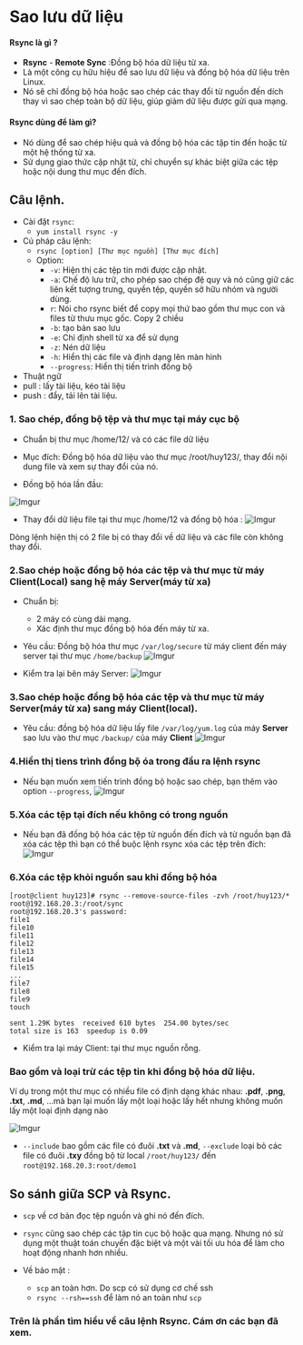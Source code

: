 # Sao lưu dữ liệu

#### **Rsync là gì ?**
* **Rsync** - **Remote Sync** :Đồng bộ hóa dữ liệu từ xa.
* Là một công cụ hữu hiệu để sao lưu dữ liệu và đồng bộ hóa dữ liệu trên Linux.
* Nó sẽ chỉ đồng bộ hóa hoặc sao chép các thay đổi từ nguồn đến dích thay vì sao chép toàn bộ dữ liệu, giúp giảm dữ liệu được gửi qua mạng.
#### **Rsync dùng để làm gì?**
* Nó dùng để sao chép hiệu quả và đồng bộ hóa các tập tin đến hoặc từ một hệ thống từ xa.
* Sử dụng giao thức cập nhật từ, chỉ chuyển sự khác biệt giữa các tệp hoặc nội dung thư mục đến đích.

## Câu lệnh.
* Cài đặt `rsync`:
    * `yum install rsync -y`
* Cú pháp câu lệnh: 
    * `rsync [option] [Thư mục nguồn] [Thư mục đích]`
    * Option:
        * `-v`: Hiện thị các tệp tin mới được cập nhật.
        * `-a`: Chế độ lưu trữ, cho phép sao chép đệ quy và nó cũng giữ các liên kết tượng trưng, quyền tệp, quyền sở hữu nhóm và người dùng.
        * `r`: Nói cho rsync biết để copy mọi thứ bao gồm thư mục con và files từ thưu mục gốc. Copy 2 chiều
        * `-b`: tạo bản sao lưu
        * `-e`: Chỉ định shell từ xa để sử dụng
        * `-z`: Nén dữ liệu
        * `-h`: Hiển thị các file và định dạng lên màn hình
        * `--progress`: Hiển thị tiến trình đồng bộ
* Thuật ngữ 
* pull : lấy tài liệu, kéo tài liệu
* push : đẩy, tải lên tài liệu.
### 1. Sao chép, đồng bộ tệp và thư mục tại máy cục bộ
* Chuẩn bị thư mục /home/12/ và có các file dữ liệu
* Mục đích: Đồng bộ hóa dữ liệu vào thư mục /root/huy123/, thay đổi nội dung file và xem sự thay đổi của nó.

* Đồng bộ hóa lần đầu:

![Imgur](https://i.imgur.com/sG8XF2s.png)
* Thay đổi dữ liệu file tại thư mục /home/12 và đồng bộ hóa :
![Imgur](https://i.imgur.com/MbCJjn6.png)

Dòng lệnh hiện thị có 2 file bị có thay đổi về dữ liệu và các file còn không thay đổi.
### 2.Sao chép hoặc đồng bộ hóa các tệp và thư mục từ máy Client(Local) sang hệ máy Server(máy từ xa)
* Chuẩn bị: 
    * 2 máy có cùng dải mạng.
    * Xác định thư mục đồng bộ hóa đến máy từ xa.
* Yêu cầu: Đồng bộ hóa thư mục `/var/log/secure` từ máy client đến máy server tại thư mục `/home/backup`
![Imgur](https://i.imgur.com/4hSEggL.png)

* Kiểm tra lại bên máy Server:
![Imgur](https://i.imgur.com/HJVNvs5.png)
### 3.Sao chép hoặc đồng bộ hóa các tệp và thư mục từ máy Server(máy từ xa) sang máy Client(local).
* Yêu cầu: đồng bộ hóa dữ liệu lấy file `/var/log/yum.log` của máy **Server** sao lưu vào thư mục `/backup/` của máy **Client**
![Imgur](https://i.imgur.com/t1wnISi.png)

### 4.Hiển thị tiens trình đồng bộ óa trong đầu ra lệnh rsync
* Nếu bạn muốn xem tiến trình đồng bộ hoặc sao chép, bạn thêm vào option `--progress`,
![Imgur](https://i.imgur.com/xBWsadh.png)

### 5.Xóa các tệp tại đích nếu không có trong nguồn
* Nếu bạn đã đồng bộ hóa các tệp từ nguồn đến đích và từ nguồn bạn đã xóa  các tệp thì bạn có thể buộc lệnh rsync xóa các tệp trên đích:
![Imgur](https://i.imgur.com/Shvot1t.png)
### 6.Xóa các tệp khỏi nguồn sau khi đồng bộ hóa
```
[root@client huy123]# rsync --remove-source-files -zvh /root/huy123/* root@192.168.20.3:/root/sync
root@192.168.20.3's password:
file1
file10
file11
file12
file13
file14
file15
...
file7
file8
file9
touch

sent 1.29K bytes  received 610 bytes  254.00 bytes/sec
total size is 163  speedup is 0.09
```

* Kiểm tra lại máy Client: tại thư mục nguồn rỗng.

### Bao gồm và loại trừ các tệp tin khi đồng bộ hóa dữ liệu.
Ví dụ trong một thư mục có nhiều file có định dạng khác nhau: **.pdf**, **.png**, **.txt**, **.md**, ...mà bạn lại muốn lấy một loại hoặc lấy hết nhưng không muốn lấy một loại định dạng nào

![Imgur](https://i.imgur.com/Bgi0cMM.png)

* `--include` bao gồm các file có đuôi **.txt** và **.md**, `--exclude` loại bỏ các file có đuôi **.txy** đồng bộ từ local `/root/huy123/` đến `root@192.168.20.3:root/demo1`

## So sánh giữa SCP và Rsync.

* `scp` về cơ bản đọc tệp nguồn và ghi nó đến đích.
* `rsync` cũng sao chép các tập tin cục bộ hoặc qua mạng. Nhưng nó sử dụng một thuật toán chuyển đặc biệt và một vài tối ưu hóa để làm cho hoạt động nhanh hơn nhiều.

* Về bảo mật :
    * `scp` an toàn hơn. Do scp có sử dụng cơ chế ssh
    * `rsync --rsh==ssh` để làm nó an toàn như `scp`

<h3> Trên là phần tìm hiểu về câu lệnh Rsync. Cám ơn các bạn đã xem.